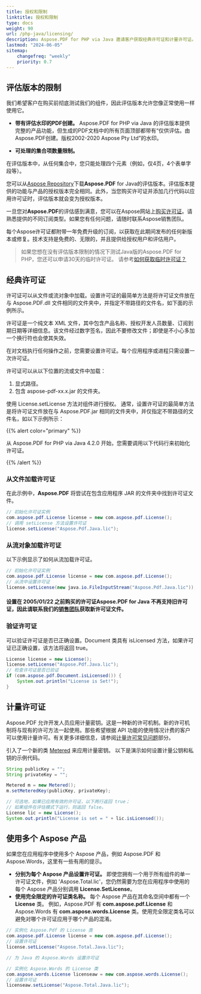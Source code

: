 ```yaml
---
title: 授权和限制
linktitle: 授权和限制
type: docs
weight: 90
url: /php-java/licensing/
description: Aspose.PDF for PHP via Java 邀请客户获取经典许可证和计量许可证。也可以使用有限许可证更好地探索产品。
lastmod: "2024-06-05"
sitemap:
    changefreq: "weekly"
    priority: 0.7
---
```


## 评估版本的限制

我们希望客户在购买前彻底测试我们的组件，因此评估版本允许您像正常使用一样使用它。

- **带有评估水印的PDF创建。** Aspose.PDF for PHP via Java 的评估版本提供完整的产品功能，但生成的PDF文档中的所有页面顶部都带有“仅供评估。由Aspose.PDF创建。版权2002-2020 Aspose Pty Ltd”的水印。

- **可处理的集合项数量限制。**

在评估版本中，从任何集合中，您只能处理四个元素（例如，仅4页，4个表单字段等）。

您可以从[Aspose Repository](https://repository.aspose.com/webapp/#/artifacts/browse/tree/General/repo/com/aspose/aspose-pdf)下载**Aspose.PDF** for Java的评估版本。评估版本提供的功能与产品的授权版本完全相同。此外，当您购买许可证并添加几行代码以应用许可证时，评估版本就会变为授权版本。

一旦您对**Aspose.PDF**的评估感到满意，您可以在Aspose网站上[购买许可证](https://purchase.aspose.com/)。请熟悉提供的不同订阅类型。如果您有任何问题，请随时联系Aspose销售团队。

每个Aspose许可证都附带一年免费升级的订阅，以获取在此期间发布的任何新版本或修复。技术支持是免费的、无限的，并且提供给授权用户和评估用户。

>如果您想在没有评估版本限制的情况下测试Java版的Aspose.PDF for PHP，您还可以申请30天的临时许可证。
 请参考[如何获取临时许可证？](https://purchase.aspose.com/temporary-license)

## 经典许可证

许可证可以从文件或流对象中加载。设置许可证的最简单方法是将许可证文件放在与 Aspose.PDF.dll 文件相同的文件夹中，并指定不带路径的文件名，如下面的示例所示。

许可证是一个纯文本 XML 文件，其中包含产品名称、授权开发人员数量、订阅到期日期等详细信息。该文件经过数字签名，因此不要修改文件；即使是不小心多加一个换行符也会使其失效。

在对文档执行任何操作之前，您需要设置许可证。每个应用程序或进程只需设置一次许可证。

许可证可以从以下位置的流或文件中加载：

1. 显式路径。
1. 包含 aspose-pdf-xx.x.jar 的文件夹。

使用 License.setLicense 方法对组件进行授权。 通常，设置许可证的最简单方法是将许可证文件放在与 Aspose.PDF.jar 相同的文件夹中，并仅指定不带路径的文件名，如以下示例所示：

{{% alert color="primary" %}}

从 Aspose.PDF for PHP via Java 4.2.0 开始，您需要调用以下代码行来初始化许可证。

{{% /alert %}}

### 从文件加载许可证

在此示例中，**Aspose.PDF** 将尝试在包含应用程序 JAR 的文件夹中找到许可证文件。

```java
// 初始化许可证实例
com.aspose.pdf.License license = new com.aspose.pdf.License();
// 调用 setLicense 方法设置许可证
license.setLicense("Aspose.Pdf.Java.lic");
```
### 从流对象加载许可证

以下示例显示了如何从流加载许可证。

```java
// 初始化许可证实例
com.aspose.pdf.License license = new com.aspose.pdf.License();
// 从流中设置许可证
license.setLicense(new java.io.FileInputStream("Aspose.Pdf.Java.lic"));
```

#### 设置在 2005/01/22 之前购买的许可证**Aspose.PDF** for Java 不再支持旧许可证，因此请联系我们的[销售团队](https://company.aspose.com/contact)获取新许可证文件。

### 验证许可证

可以验证许可证是否已正确设置。Document 类具有 isLicensed 方法，如果许可证已正确设置，该方法将返回 true。

```java
License license = new License();
license.setLicense("Aspose.Pdf.Java.lic");
// 检查许可证是否已验证
if (com.aspose.pdf.Document.isLicensed()) {
    System.out.println("License is Set!");
}
```
## 计量许可证

Aspose.PDF 允许开发人员应用计量密钥。这是一种新的许可机制。新的许可机制将与现有的许可方法一起使用。那些希望根据 API 功能的使用情况计费的客户可以使用计量许可。有关更多详细信息，请参阅[计量许可常见问题](https://purchase.aspose.com/faqs/licensing/metered)部分。

引入了一个新的类 [Metered](https://reference.aspose.com/pdf/java/com.aspose.pdf/Metered) 来应用计量密钥。
 以下是演示如何设置计量公钥和私钥的示例代码。

```java
String publicKey = "";
String privateKey = "";

Metered m = new Metered();
m.setMeteredKey(publicKey, privateKey);

// 可选地，如果已应用有效的许可证，以下两行返回 true；
// 如果组件在评估模式下运行，则返回 false。
License lic = new License();
System.out.println("License is set = " + lic.isLicensed());
```
## 使用多个 Aspose 产品

如果您在应用程序中使用多个 Aspose 产品，例如 Aspose.PDF 和 Aspose.Words，这里有一些有用的提示。

- **分别为每个 Aspose 产品设置许可证。** 即使您拥有一个用于所有组件的单一许可证文件，例如 'Aspose.Total.lic'，您仍然需要为您在应用程序中使用的每个 Aspose 产品分别调用 **License.SetLicense**。
- **使用完全限定的许可证类名称。** 每个 Aspose 产品在其命名空间中都有一个 **License** 类。 例如，Aspose.PDF 有 **com.aspose.pdf.License** 和 Aspose.Words 有 **com.aspose.words.License** 类。使用完全限定类名可以避免对哪个许可证应用于哪个产品的混淆。

```java
// 实例化 Aspose.Pdf 的 License 类
com.aspose.pdf.License license = new com.aspose.pdf.License();
// 设置许可证
license.setLicense("Aspose.Total.Java.lic");

// 为 Java 的 Aspose.Words 设置许可证

// 实例化 Aspose.Words 的 License 类
com.aspose.words.License licenseaw = new com.aspose.words.License();
// 设置许可证
licenseaw.setLicense("Aspose.Total.Java.lic");
```